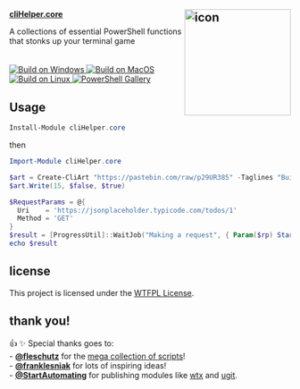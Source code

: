 <h2>
<img align="right" src="https://github.com/user-attachments/assets/594f7b37-92f6-4ca3-9172-8c2a5a183aff" width="190" height="190" alt="icon" />
</h2>
<div align="Left">
  <a href="https://www.powershellgallery.com/packages/cliHelper.core"><b>cliHelper.core</b></a>
  <p>
    A collections of essential PowerShell functions that stonks up your terminal game
    </br></br></br>
    <a href="https://github.com/chadnpc/cliHelper.core/actions/workflows/Build_on_windows.yaml">
    <img src="https://github.com/chadnpc/cliHelper.core/actions/workflows/Build_on_windows.yaml/badge.svg" alt="Build on Windows"/>
    </a>
    <a href="https://github.com/chadnpc/cliHelper.core/actions/workflows/Build_on_Mac.yaml">
    <img src="https://github.com/chadnpc/cliHelper.core/actions/workflows/Build_on_Mac.yaml/badge.svg" alt="Build on MacOS"/>
    </a>
    <a href="https://github.com/chadnpc/cliHelper.core/actions/workflows/Build_on_Linux.yaml">
    <img src="https://github.com/chadnpc/cliHelper.core/actions/workflows/Build_on_Linux.yaml/badge.svg" alt="Build on Linux"/>
    </a>
    <a href="https://www.powershellgallery.com/packages/cliHelper.core">
    <img src="https://img.shields.io/powershellgallery/dt/cliHelper.core.svg?style=flat&logo=powershell&color=blue" alt="PowerShell Gallery" title="PowerShell Gallery" />
    </a>
  </p>
</div>

<h2><b>Usage</b></h2>

```PowerShell
Install-Module cliHelper.core
```

then

```PowerShell
Import-Module cliHelper.core

$art = Create-CliArt "https://pastebin.com/raw/p29UR385" -Taglines "Build. Ship. Repeat."; $art.Replace("x.y.z", "0.2.6");
$art.Write(15, $false, $true)

$RequestParams = @{
  Uri    = 'https://jsonplaceholder.typicode.com/todos/1'
  Method = 'GET'
}
$result = [ProgressUtil]::WaitJob("Making a request", { Param($rp) Start-Sleep -Seconds 2; Invoke-RestMethod @rp }, $RequestParams) | Receive-Job
echo $result
```

<!--
https://github.com/user-attachments/assets/2a8c8688-2483-4a44-8801-37fde5016306
-->

## license

This project is licensed under the [WTFPL License](LICENSE).

## thank you!

<p>
👍 ✨ Special thanks goes to:</br>
- <a href="https://github.com/fleschutz"><b>@fleschutz</b></a> for the <a href="https://github.com/fleschutz/PowerShell">mega collection of scripts</a>!</br>
- <a href="https://github.com/franklesniak"><b>@franklesniak</b></a> for lots of inspiring ideas!</br>
- <a href="https://github.com/StartAutomating"><b>@StartAutomating</b></a> for publishing modules like <a href="https://github.com/StartAutomating/wtx">wtx</a> and <a href="https://github.com/StartAutomating/ugit">ugit</a>.</br>
</p>
